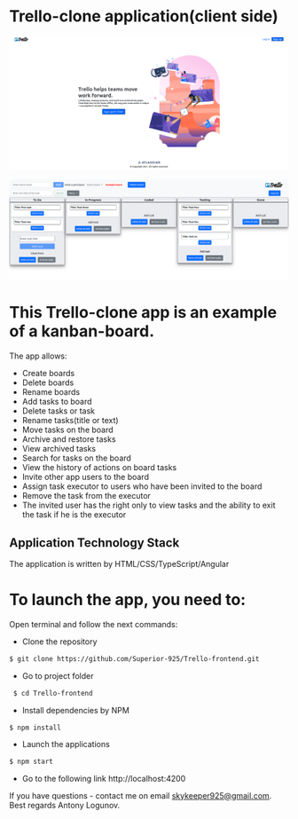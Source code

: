#  Trello-clone application(client side)
![](./trello-home-example.png)

![](./example-screenshot.png)

# This Trello-clone app is an example of a kanban-board.
The app allows:
- Сreate boards
- Delete boards
- Rename boards
- Add tasks to board
- Delete tasks or task
- Rename tasks(title or text)
- Move tasks on the board
- Archive and restore tasks
- View archived tasks
- Search for tasks on the board
- View the history of actions on board tasks
- Invite other app users to the board
- Assign task executor to users who have been invited to the board
- Remove the task from the executor
- The invited user has the right only to view tasks and the ability to exit the task if he is the executor

## Application Technology Stack

The application is written by HTML/CSS/TypeScript/Angular

# To launch the app, you need to:

 Open terminal and follow the next commands:
 
 - Clone the repository
 
  ```sh
  $ git clone https://github.com/Superior-925/Trello-frontend.git
  ```

- Go to project folder

```sh
 $ cd Trello-frontend
  ```

- Install dependencies by NPM
 
 ```
 $ npm install
```

- Launch the applications
 
 ```sh
$ npm start
```

- Go to the following link http://localhost:4200

If you have questions - contact me on email skykeeper925@gmail.com.
Best regards Antony Logunov.
